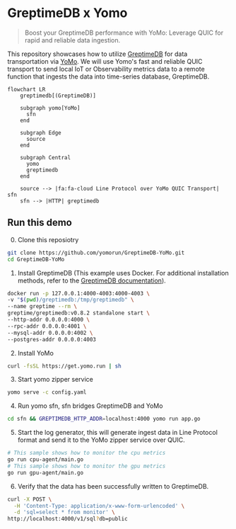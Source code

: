 # GreptimeDB x Yomo

> Boost your GreptimeDB performance with YoMo: Leverage QUIC for rapid and reliable data ingestion.

This repository showcases how to utilize
[GreptimeDB](https://github.com/GreptimeTeam/greptimedb) for data transportation
via [YoMo](https://github.com/yomorun/yomo). We will use Yomo's fast and
reliable QUIC transport to send local IoT or Observability metrics data to a
remote function that ingests the data into time-series database, GreptimeDB.

```mermaid
flowchart LR
    greptimedb[(GreptimeDB)]

    subgraph yomo[YoMo]
      sfn
    end

    subgraph Edge
      source
    end

    subgraph Central
      yomo
      greptimedb
    end

    source --> |fa:fa-cloud Line Protocol over YoMo QUIC Transport| sfn
    sfn --> |HTTP| greptimedb

```

## Run this demo

0. Clone this reposiotry

```bash
git clone https://github.com/yomorun/GreptimeDB-YoMo.git
cd GreptimeDB-YoMo
```

1. Install GreptimeDB (This example uses Docker. For additional installation methods, refer to the [GreptimeDB documentation](https://docs.greptime.com/getting-started/installation/overview)).

```bash
docker run -p 127.0.0.1:4000-4003:4000-4003 \
-v "$(pwd)/greptimedb:/tmp/greptimedb" \
--name greptime --rm \
greptime/greptimedb:v0.8.2 standalone start \
--http-addr 0.0.0.0:4000 \
--rpc-addr 0.0.0.0:4001 \
--mysql-addr 0.0.0.0:4002 \
--postgres-addr 0.0.0.0:4003
```

2. Install YoMo

```bash
curl -fsSL https://get.yomo.run | sh
```

3. Start yomo zipper service

```bash
yomo serve -c config.yaml
```

4. Run yomo sfn, sfn bridges GreptimeDB and YoMo

```bash
cd sfn && GREPTIMEDB_HTTP_ADDR=localhost:4000 yomo run app.go
```

5. Start the log generator, this will generate ingest data in Line Protocol format and send it to the YoMo zipper service over QUIC.

```bash
# This sample shows how to monitor the cpu metrics
go run cpu-agent/main.go
# This sample shows how to monitor the gpu metrics
go run gpu-agent/main.go
```

6. Verify that the data has been successfully written to GreptimeDB.

```bash
curl -X POST \
  -H 'Content-Type: application/x-www-form-urlencoded' \
  -d 'sql=select * from monitor' \
http://localhost:4000/v1/sql?db=public
```
